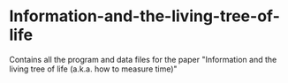 # Information-and-the-living-tree-of-life
Contains all the program and data files for the paper "Information and the living tree of life (a.k.a. how to measure time)"
